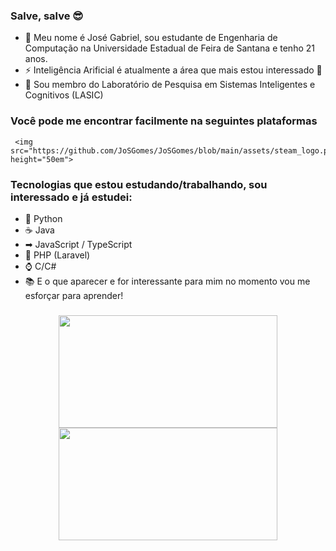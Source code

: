 ### Salve, salve 😎

- 💬 Meu nome é José Gabriel, sou estudante de Engenharia de Computação na Universidade Estadual de Feira de Santana e tenho 21 anos.
- ⚡ Inteligência Arificial é atualmente a área que mais estou interessado 🎯
- 🔬 Sou membro do Laboratório de Pesquisa em Sistemas Inteligentes e Cognitivos (LASIC)

### Você pode me encontrar facilmente na seguintes plataformas

```
 <img src="https://github.com/JoSGomes/JoSGomes/blob/main/assets/steam_logo.png" height="50em">
```

### Tecnologias que estou estudando/trabalhando, sou interessado e já estudei:

- 🐍 Python
- ☕ Java
- ➡ JavaScript / TypeScript
- 🐘 PHP (Laravel)
- ⌚ C/C#
- 📚 E o que aparecer e for interessante para mim no momento vou me esforçar para aprender!

### 
<!--
**JoSGomes/JoSGomes** is a ✨ _special_ ✨ repository because its `README.md` (this file) appears on your GitHub profile.

Here are some ideas to get you started:

- 🔭 I’m currently working on ...
- 🌱 I’m currently learning ...
- 👯 I’m looking to collaborate on ...
- 🤔 I’m looking for help with ...
- 💬 Ask me about ...
- 📫 How to reach me: ...
- 😄 Pronouns: ...
- ⚡ Fun fact: ...
-->

<div align="center">
  <img height="180em" width="350em" src="https://github-readme-stats.vercel.app/api/top-langs/?username=JoSGomes&layout=compact&theme=cobalt"> 
  <img height="180em" width="350em" src="https://github-readme-streak-stats.herokuapp.com?user=JoSGomes&theme=cobalt"> 
</div>
